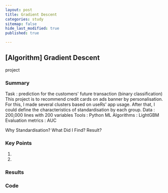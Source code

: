 ```yaml
---
layout: post
title: Gradient Descent
categories: study
sitemap: false
hide_last_modified: true
published: true

---
```


## [Algorithm] Gradient Descent


project
### Summary
Task : prediction for the customers' future transaction (binary classification)
       This project is to recommend credit cards on ads banner by personalisation. For this, I made several clusters based on useRs' app usage. After that, I could define the characteristics of standardisation by each group.
Data : 200,000 lines with 200 variables
Tools : Python
ML Algorithms : LightGBM
Evaluation metrics : AUC

Why Standardisation?
What Did I Find?
Result?

### Key Points
1. 
2.

### Results

### Code

